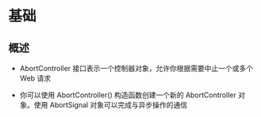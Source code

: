 # 基础

## 概述

+ AbortController 接口表示一个控制器对象，允许你根据需要中止一个或多个 Web 请求

+ 你可以使用 AbortController() 构造函数创建一个新的 AbortController 对象。使用 AbortSignal 对象可以完成与异步操作的通信
